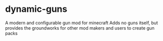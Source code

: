 # dynamic-guns

A modern and configurable gun mod for minecraft
Adds no guns itself, but provides the groundworks for other mod makers and users to create gun packs
